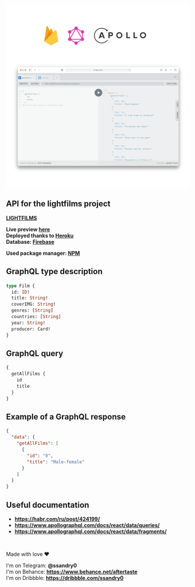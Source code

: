 ![API Presentation](md/__preview.png "API Presentation")

## API for the lightfilms project

**[LIGHTFILMS]**

**Live preview [here]** \
**Deployed thanks to [Heroku]** \
**Database: [Firebase]**

**Used package manager: [NPM]**

## GraphQL type description

```graphql
type Film {
  id: ID!
  title: String!
  coverIMG: String!
  genres: [String]
  countries: [String]
  year: String!
  producer: Card!
}
```

## GraphQL query

```graphql
{
  getAllFilms {
    id
    title
  }
}
```

## Example of a GraphQL response

```json
{
  "data": {
    "getAllFilms": [
      {
        "id": "0",
        "title": "Male-female"
      }
    ]
  }
}
```

## Useful documentation

- **https://habr.com/ru/post/424199/**
- **https://www.apollographql.com/docs/react/data/queries/**
- **https://www.apollographql.com/docs/react/data/fragments/**

<br />

Made with love ❤️

I'm on Telegram: **@ssandry0** \
I'm on Behance: **https://www.behance.net/aftertaste** \
I'm on Dribbble: **https://dribbble.com/ssandry0**

[lightfilms]: https://github.com/ssandry/lightfilms
[here]: https://lightfilms-api.herokuapp.com/graphql
[firebase]: https://firebase.google.com/
[heroku]: https://dashboard.heroku.com/
[nodejs]: https://dashboard.heroku.com/
[npm]: https://www.npmjs.com/
